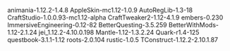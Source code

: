 animania-1.12.2-1.4.8
AppleSkin-mc1.12-1.0.9
AutoRegLib-1.3-18
CraftStudio-1.0.0.93-mc1.12-alpha
CraftTweaker2-1.12-4.1.9
embers-0.230
ImmersiveEngineering-0.12-82
BetterQuesting-3.5.259
BetterWithMods-1.12-2.1.24
jei_1.12.2-4.10.0.198
Mantle-1.12-1.3.2.24
Quark-r1.4-125
questbook-3.1.1-1.12
roots-2.0.104
rustic-1.0.5
TConstruct-1.12.2-2.10.1.87